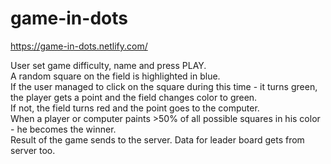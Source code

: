 # game-in-dots
https://game-in-dots.netlify.com/

User set game difficulty, name and press PLAY.<br>
A random square on the field is highlighted in blue.<br>
If the user managed to click on the square during this time - it turns green, the player gets a point and the field changes color to green.<br>
If not, the field turns red and the point goes to the computer.<br>
When a player or computer paints >50% of all possible squares in his color - he becomes the winner.<br>
Result of the game sends to the server. Data for leader board gets from server too.
